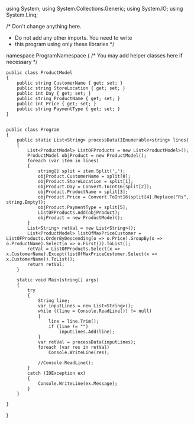 
using System;
using System.Collections.Generic;
using System.IO;
using System.Linq;

/* Don't change anything here.
 * Do not add any other imports. You need to write
 * this program using only these libraries 
 */

namespace ProgramNamespace
{
    /* You may add helper classes here if necessary */

    public class ProductModel
    {
        public string CustomerName { get; set; }
        public string StoreLocation { get; set; }
        public int Day { get; set; }
        public string ProductName { get; set; }
        public int Price { get; set; }
        public string PaymentType { get; set; }
    }


    public class Program
    {
        public static List<String> processData(IEnumerable<string> lines)
        {
            List<ProductModel> ListOFProducts = new List<ProductModel>();
            ProductModel objProduct = new ProductModel();
            foreach (var item in lines)
            {
                string[] split = item.Split(',');
                objProduct.CustomerName = split[0];
                objProduct.StoreLocation = split[1];
                objProduct.Day = Convert.ToInt16(split[2]);
                objProduct.ProductName = split[3];
                objProduct.Price = Convert.ToInt16(split[4].Replace("Rs", string.Empty));
                objProduct.PaymentType = split[5];
                ListOFProducts.Add(objProduct);
                objProduct = new ProductModel();
            }
            List<String> retVal = new List<String>();
            List<ProductModel> listOfMaxPriceCustomer = ListOFProducts.OrderByDescending(o => o.Price).GroupBy(o => o.ProductName).Select(o => o.First()).ToList();
            retVal = ListOFProducts.Select(x => x.CustomerName).Except(listOfMaxPriceCustomer.Select(x => x.CustomerName)).ToList();
            return retVal;
        }

        static void Main(string[] args)
        {
            try
            {
                String line;
                var inputLines = new List<String>();
                while ((line = Console.ReadLine()) != null)
                {
                    line = line.Trim();
                    if (line != "")
                        inputLines.Add(line);
                }
                var retVal = processData(inputLines);
                foreach (var res in retVal)
                    Console.WriteLine(res);

                //Console.ReadLine();
            }
            catch (IOException ex)
            {
                Console.WriteLine(ex.Message);
            }
        }

    }
}
